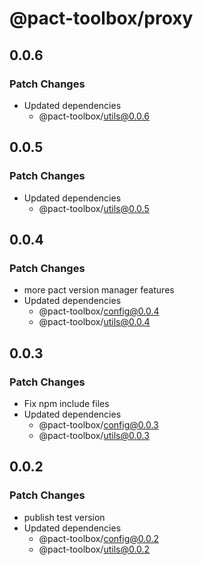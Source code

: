 # @pact-toolbox/proxy

## 0.0.6

### Patch Changes

- Updated dependencies
  - @pact-toolbox/utils@0.0.6

## 0.0.5

### Patch Changes

- Updated dependencies
  - @pact-toolbox/utils@0.0.5

## 0.0.4

### Patch Changes

- more pact version manager features
- Updated dependencies
  - @pact-toolbox/config@0.0.4
  - @pact-toolbox/utils@0.0.4

## 0.0.3

### Patch Changes

- Fix npm include files
- Updated dependencies
  - @pact-toolbox/config@0.0.3
  - @pact-toolbox/utils@0.0.3

## 0.0.2

### Patch Changes

- publish test version
- Updated dependencies
  - @pact-toolbox/config@0.0.2
  - @pact-toolbox/utils@0.0.2
